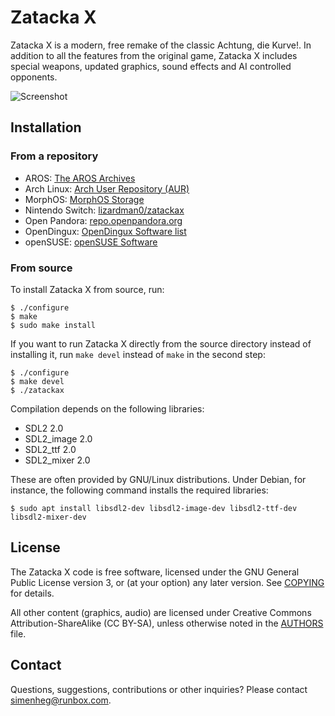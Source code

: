 # Zatacka X
Zatacka X is a modern, free remake of the classic Achtung, die Kurve!. In
addition to all the features from the original game, Zatacka X includes
special weapons, updated graphics, sound effects and AI controlled
opponents.

![Screenshot](screenshot.png)

## Installation
### From a repository
* AROS: [The AROS Archives](http://archives.aros-exec.org/?function=showfile&file=game/misc/zatackax.i386-aros.zip)
* Arch Linux: [Arch User Repository (AUR)](https://aur.archlinux.org/packages/zatackax-git)
* MorphOS: [MorphOS Storage](https://www.morphos-storage.net/?id=1612660)
* Nintendo Switch: [lizardman0/zatackax](https://github.com/lizardman0/zatackax/releases)
* Open Pandora: [repo.openpandora.org](https://repo.openpandora.org/?page=detail&app=zatackax_ptitseb)
* OpenDingux: [OpenDingux Software list](https://github.com/retrogamehandheld/OpenDingux/#games--ports)
* openSUSE: [openSUSE Software](https://software.opensuse.org/package/zatackax)

### From source
To install Zatacka X from source, run:

    $ ./configure
    $ make
    $ sudo make install

If you want to run Zatacka X directly from the source directory
instead of installing it, run `make devel` instead of `make` in the
second step:

    $ ./configure
    $ make devel
    $ ./zatackax

Compilation depends on the following libraries:

* SDL2 2.0
* SDL2_image 2.0
* SDL2_ttf 2.0
* SDL2_mixer 2.0

These are often provided by GNU/Linux distributions. Under Debian, for
instance, the following command installs the required libraries:

    $ sudo apt install libsdl2-dev libsdl2-image-dev libsdl2-ttf-dev libsdl2-mixer-dev

## License
The Zatacka X code is free software, licensed under the GNU General
Public License version 3, or (at your option) any later version. See
[COPYING](COPYING) for details.

All other content (graphics, audio) are licensed under Creative
Commons Attribution-ShareAlike (CC BY-SA), unless otherwise noted in
the [AUTHORS](AUTHORS.md) file.

## Contact
Questions, suggestions, contributions or other inquiries? Please
contact simenheg@runbox.com.
